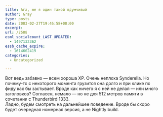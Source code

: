 ```yaml
---
title: Ага, не я один такой вдумчивый
author: Gray
type: posts
date: 2003-02-27T19:46:58+00:00
excerpt:
url: /2508
esml_socialcount_LAST_UPDATED:
  - 1497132362
essb_cache_expire:
  - 1614602419
categories:
  - Uncategorized

---
```








Вот ведь забавно &#8212; всем хороша XP. Очень неплоха Synderella. Но почему-то с некоторого момента грузится она долго и при клике по фиду как бы застывает. Вроде как ничего я с ней не делал &#8212; или много заголовков? Согласен, немало &#8212; но не для 512 метров памяти в сочетании с Thunderbird 1333.  
Ладно, будем смотреть на дальнейшее поведение. Вроде бы скоро будет очередная номерная версия, а не Nightly build.